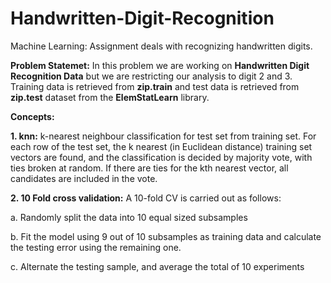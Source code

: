 # Handwritten-Digit-Recognition
Machine Learning: Assignment deals with recognizing handwritten digits. 

**Problem Statemet:** In this problem we are working on **Handwritten Digit Recognition Data** but we are restricting our analysis to digit 2 and 3. Training data is retrieved from **zip.train** and test data is retrieved from **zip.test** dataset from the **ElemStatLearn** library. 

**Concepts:**

**1. knn:** k-nearest neighbour classification for test set from training set. For each row of the test set, the k nearest (in Euclidean distance) training set vectors are found, and the classification is decided by majority vote, with ties broken at random. If there are ties for the kth nearest vector, all candidates are included in the vote.


**2. 10 Fold cross validation:** A 10-fold CV is carried out as follows:

a. Randomly split the data into 10 equal sized subsamples

b. Fit the model using 9 out of 10 subsamples as training data and calculate the testing error using the remaining one.

c. Alternate the testing sample, and average the total of 10 experiments

